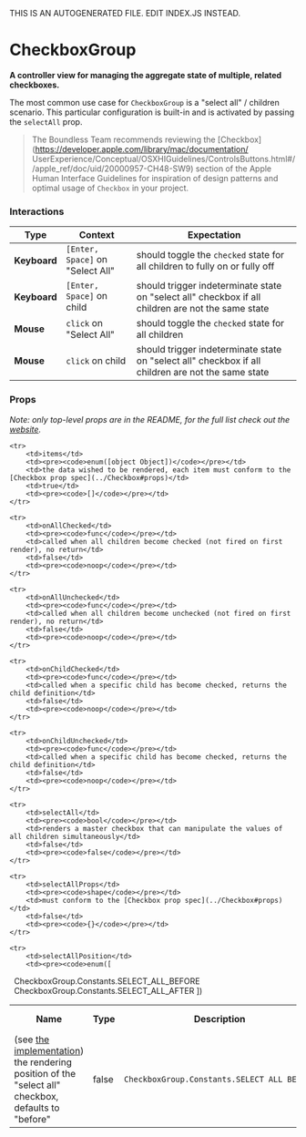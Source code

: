 THIS IS AN AUTOGENERATED FILE. EDIT INDEX.JS INSTEAD.

# CheckboxGroup
__A controller view for managing the aggregate state of multiple, related checkboxes.__

The most common use case for `CheckboxGroup` is a "select all" / children scenario. This particular
configuration is built-in and is activated by passing the `selectAll` prop.

> The Boundless Team recommends reviewing the [Checkbox](https://developer.apple.com/library/mac/documentation/
UserExperience/Conceptual/OSXHIGuidelines/ControlsButtons.html#//apple_ref/doc/uid/20000957-CH48-SW9) section of
the Apple Human Interface Guidelines for inspiration of design patterns and optimal usage of `Checkbox`
in your project.


### Interactions

Type | Context | Expectation
---- | ------- | -----------
__Keyboard__ | `[Enter, Space]` on "Select All" | should toggle the `checked` state for all children to fully on or fully off
__Keyboard__ | `[Enter, Space]` on child | should trigger indeterminate state on "select all" checkbox if all children are not the same state
__Mouse__ | `click` on "Select All" | should toggle the `checked` state for all children
__Mouse__ | `click` on child | should trigger indeterminate state on "select all" checkbox if all children are not the same state

### Props

_Note: only top-level props are in the README, for the full list check out the [website](http://boundless.js.org/CheckboxGroup#props)._

<table>
    <tr>
        <th>Name</th>
        <th>Type</th>
        <th>Description</th>
        <th>Required</th>
        <th>Default Value</th>
    </tr>
    
    <tr>
        <td>items</td>
        <td><pre><code>enum([object Object])</code></pre></td>
        <td>the data wished to be rendered, each item must conform to the [Checkbox prop spec](../Checkbox#props)</td>
        <td>true</td>
        <td><pre><code>[]</code></pre></td>
    </tr>
    
    <tr>
        <td>onAllChecked</td>
        <td><pre><code>func</code></pre></td>
        <td>called when all children become checked (not fired on first render), no return</td>
        <td>false</td>
        <td><pre><code>noop</code></pre></td>
    </tr>
    
    <tr>
        <td>onAllUnchecked</td>
        <td><pre><code>func</code></pre></td>
        <td>called when all children become unchecked (not fired on first render), no return</td>
        <td>false</td>
        <td><pre><code>noop</code></pre></td>
    </tr>
    
    <tr>
        <td>onChildChecked</td>
        <td><pre><code>func</code></pre></td>
        <td>called when a specific child has become checked, returns the child definition</td>
        <td>false</td>
        <td><pre><code>noop</code></pre></td>
    </tr>
    
    <tr>
        <td>onChildUnchecked</td>
        <td><pre><code>func</code></pre></td>
        <td>called when a specific child has become checked, returns the child definition</td>
        <td>false</td>
        <td><pre><code>noop</code></pre></td>
    </tr>
    
    <tr>
        <td>selectAll</td>
        <td><pre><code>bool</code></pre></td>
        <td>renders a master checkbox that can manipulate the values of all children simultaneously</td>
        <td>false</td>
        <td><pre><code>false</code></pre></td>
    </tr>
    
    <tr>
        <td>selectAllProps</td>
        <td><pre><code>shape</code></pre></td>
        <td>must conform to the [Checkbox prop spec](../Checkbox#props)</td>
        <td>false</td>
        <td><pre><code>{}</code></pre></td>
    </tr>
    
    <tr>
        <td>selectAllPosition</td>
        <td><pre><code>enum([
&nbsp;&nbsp;CheckboxGroup.Constants.SELECT_ALL_BEFORE
&nbsp;&nbsp;CheckboxGroup.Constants.SELECT_ALL_AFTER
])</code></pre></td>
        <td>(see [the implementation](index.js)) the rendering position of the "select all" checkbox, defaults to "before"</td>
        <td>false</td>
        <td><pre><code>CheckboxGroup.Constants.SELECT_ALL_BEFORE</code></pre></td>
    </tr>
    
</table>
